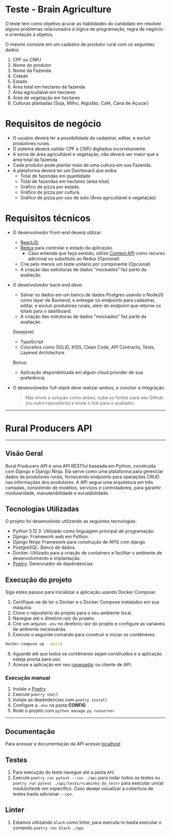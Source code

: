 # Teste - Brain Agriculture

O teste tem como objetivo acurar as habilidades do candidato em resolver alguns problemas relacionados à lógica de programação, regra de negócio e orientação à objetos.

O mesmo consiste em um cadastro de produtor rural com os seguintes dados:

1.  CPF ou CNPJ
2.  Nome do produtor
3.  Nome da Fazenda
4.  Cidade
5.  Estado
6.  Área total em hectares da fazenda
7.  Área agricultável em hectares
8.  Área de vegetação em hectares
9.  Culturas plantadas (Soja, Milho, Algodão, Café, Cana de Açucar)

# Requisitos de negócio

- O usuário deverá ter a possibilidade de cadastrar, editar, e excluir produtores rurais.
- O sistema deverá validar CPF e CNPJ digitados incorretamente.
- A soma de área agrícultável e vegetação, não deverá ser maior que a área total da fazenda
- Cada produtor pode plantar mais de uma cultura em sua Fazenda.
- A plataforma deverá ter um Dashboard que exiba:
  - Total de fazendas em quantidade
  - Total de fazendas em hectares (área total)
  - Gráfico de pizza por estado.
  - Gráfico de pizza por cultura.
  - Gráfico de pizza por uso de solo (Área agricultável e vegetação)

# Requisitos técnicos

- O desenvolvedor front-end deverá utilizar:

  - [ReactJS](http://reactjs.org);
  - [Redux](https://redux.js.org/) para controlar o estado da aplicação.
    - Caso entenda que faça sentido, utilize [Context API](https://reactjs.org/docs/context.html) como recurso adicional ou substituto ao Redux (Opcional)
  - Crie pelo menos um teste unitário por componente (Opcional)
  - A criação das estruturas de dados "mockados" faz parte da avaliação.

- O desenvolvedor back-end deve:
  - Salvar os dados em um banco de dados Postgres usando o NodeJS como layer de Backend, e entregar os endpoints para cadastrar, editar, e excluir produtores rurais, além do endpoint que retorne os totais para o dashboard.
  - A criação das estruturas de dados "mockados" faz parte da avaliação.

  Desejável:
  - TypeScript
  - Conceitos como SOLID, KISS, Clean Code, API Contracts, Tests, Layered Architecture

  Bonus:
  - Aplicação disponibilizada em algum cloud provider de sua preferência

- O desenvolvedor full-stack deve realizar ambos, e concluir a integração.
  > Não envie a solução como anexo, suba os fontes para seu Github (ou outro repositório) e envie o link para o avaliador.


---

# Rural Producers API

---

## Visão Geral

Rural Producers API é uma API RESTful baseada em Python, construída com Django e Django Ninja. Ela serve como uma plataforma para gerenciar dados de produtores rurais, fornecendo endpoints para operações CRUD nas informações dos produtores. A API segue uma arquitetura em três camadas, consistindo de modelos, serviços e controladores, para garantir modularidade, manutenibilidade e escalabilidade.

## Tecnologias Utilizadas

O projeto foi desenvolvido utilizando as seguintes tecnologias:

- Python 3.12.3: Utilizado como linguagem principal de programação.
- Django: Framework web em Python.
- Django Ninja: Framework para construção de APIS com django 
- PostgreSQL: Banco de dados.
- Docker: Utilizado para a criação de containers e facilitar o ambiente de desenvolvimento e implantação.
- [Poetry](https://python-poetry.org/docs/#installing-with-the-official-installer): Gerenciador de depêndencias 


## Execução do projeto

Siga estes passos para inicializar a aplicação usando Docker Compose:

1. Certifique-se de ter o Docker e o Docker Compose instalados em sua máquina.
2. Clone o repositório do projeto para o seu ambiente local.
3. Navegue até o diretório raiz do projeto.
4. Crie um arquivo `.env` no diretório raiz do projeto e configure as variáveis de ambiente necessárias.
5. Execute o seguinte comando para construir e iniciar os contêineres:

```bash
docker-compose up --build
```

6. Aguarde até que todos os contêineres sejam construídos e a aplicação esteja pronta para uso.
7. Acesse a aplicação em seu [navegador](http://localhost:8000) ou cliente de API.


### Execução manual

1. Instale o [Poetry](https://python-poetry.org/docs/#installing-with-the-official-installer)
2. Execute `poetry shell`
3. Instale as depêndencias com `poetry install`
3. Configure a `.env` na pasta **CONFIG**
4. Rode o projeto com `python manage.py runserver` 

---

## Documentação 

Para acessar a documentação da API acesse [localhost](http://localhost:8000/docs)

## Testes 

1. Para execução do teste navegue até a pasta `API`
2. Execute `poetry run pytest --cov ./api` para rodar todos os testes ou `poetry run pytest ./api/tests/<caminho_do_test>` para executar um(a) módulo/teste em especifíco. Caso deseje visualizar a cobertura de testes basta adicionar `--cov`.

## Linter
1. Estamos utilizando `black` como linter, para executa-lo basta executar o comando `poetry run black ./api`



